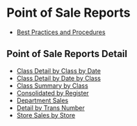 # Point of Sale Reports

<PageHeader />

* [Best Practices and Procedures](./reports-best-practices-and-procedures/README.md)

## Point of Sale Reports Detail

* [Class Detail by Class by Date](./report-class-detail-by-class-by-date/README.md)
* [Class Detail by Date by Class](./report-class-detail-by-date-by-class/README.md)
* [Class Summary by Class](./report-class-summary-by-class/README.md)
* [Consolidated by Register](./report-consolidated-by-register/README.md)
* [Department Sales](./report-department-sales/README.md)
* [Detail by Trans Number](./report-detail-by-trans-number/README.md)
* [Store Sales by Store](./report-store-sales-by-store/README.md)

<PageFooter />
